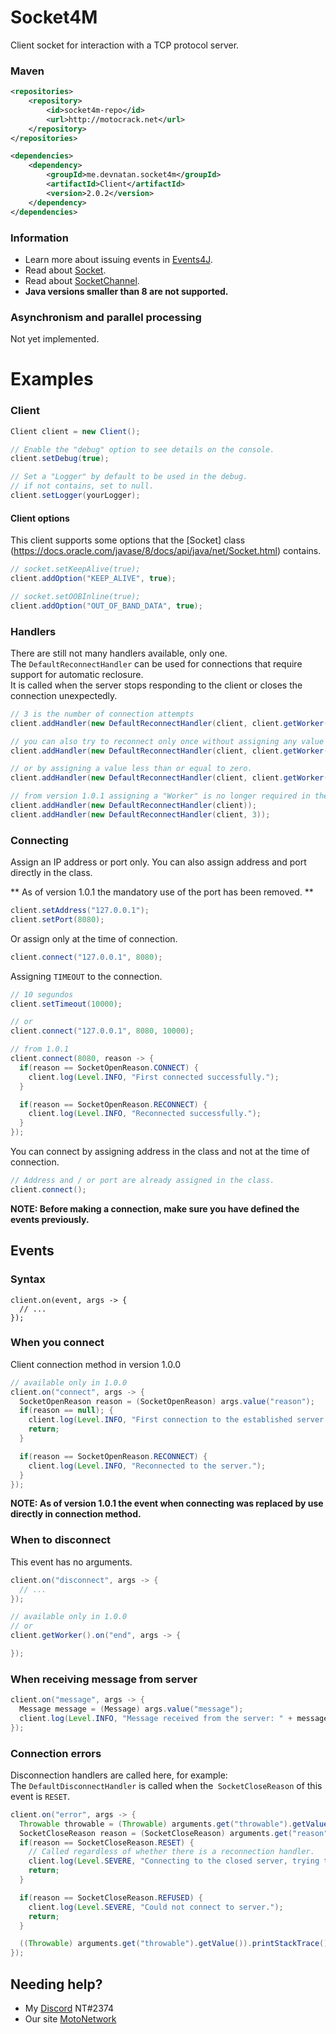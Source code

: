 # Socket4M
Client socket for interaction with a TCP protocol server.

### Maven
```xml
<repositories>
    <repository>
        <id>socket4m-repo</id>
        <url>http://motocrack.net</url>
    </repository>
</repositories>

<dependencies>
    <dependency>
        <groupId>me.devnatan.socket4m</groupId>
        <artifactId>Client</artifactId>
        <version>2.0.2</version>
    </dependency>
</dependencies>
```

### Information
  - Learn more about issuing events in [Events4J](https://github.com/theShadow89/Events4J).
  - Read about [Socket](https://docs.oracle.com/javase/8/docs/api/java/net/Socket.html).
  - Read about [SocketChannel](https://docs.oracle.com/javase/8/docs/api/java/nio/channels/SocketChannel.html).
  - **Java versions smaller than 8 are not supported.**
  
### Asynchronism and parallel processing
Not yet implemented.
  
# Examples

### Client
```java
Client client = new Client();

// Enable the "debug" option to see details on the console.
client.setDebug(true);

// Set a "Logger" by default to be used in the debug.
// if not contains, set to null.
client.setLogger(yourLogger);
```

#### Client options
This client supports some options that the [Socket] class (https://docs.oracle.com/javase/8/docs/api/java/net/Socket.html) contains.
```java
// socket.setKeepAlive(true);
client.addOption("KEEP_ALIVE", true);

// socket.setOOBInline(true);
client.addOption("OUT_OF_BAND_DATA", true);
```

### Handlers
There are still not many handlers available, only one.\
The `DefaultReconnectHandler` can be used for connections that require support for automatic reclosure.\
It is called when the server stops responding to the client or closes the connection unexpectedly.

```java
// 3 is the number of connection attempts
client.addHandler(new DefaultReconnectHandler(client, client.getWorker(), 3));

// you can also try to reconnect only once without assigning any value
client.addHandler(new DefaultReconnectHandler(client, client.getWorker()));

// or by assigning a value less than or equal to zero.
client.addHandler(new DefaultReconnectHandler(client, client.getWorker(), 0));

// from version 1.0.1 assigning a "Worker" is no longer required in the constructor.
client.addHandler(new DefaultReconnectHandler(client));
client.addHandler(new DefaultReconnectHandler(client, 3));
```

### Connecting
Assign an IP address or port only.
You can also assign address and port directly in the class.

** As of version 1.0.1 the mandatory use of the port has been removed. **
```java
client.setAddress("127.0.0.1");
client.setPort(8080);
```

Or assign only at the time of connection.
```java
client.connect("127.0.0.1", 8080);
```

Assigning `TIMEOUT` to the connection.
```java
// 10 segundos
client.setTimeout(10000);

// or
client.connect("127.0.0.1", 8080, 10000);

// from 1.0.1
client.connect(8080, reason -> {
  if(reason == SocketOpenReason.CONNECT) {
    client.log(Level.INFO, "First connected successfully.");
  }

  if(reason == SocketOpenReason.RECONNECT) {
    client.log(Level.INFO, "Reconnected successfully.");
  }
});
```

You can connect by assigning address in the class and not at the time of connection.
```java
// Address and / or port are already assigned in the class.
client.connect();
```
**NOTE: Before making a connection, make sure you have defined the events previously.**

## Events
### Syntax
```
client.on(event, args -> {
  // ...
});
```
### When you connect
Client connection method in version 1.0.0
```java
// available only in 1.0.0
client.on("connect", args -> {
  SocketOpenReason reason = (SocketOpenReason) args.value("reason");
  if(reason == null); {
    client.log(Level.INFO, "First connection to the established server.");
    return;
  }

  if(reason == SocketOpenReason.RECONNECT) {
    client.log(Level.INFO, "Reconnected to the server.");
  }
});
```
**NOTE: As of version 1.0.1 the event when connecting was replaced by use directly in connection method.**

### When to disconnect
This event has no arguments.
```java
client.on("disconnect", args -> {
  // ...
});

// available only in 1.0.0
// or
client.getWorker().on("end", args -> {

});
```

### When receiving message from server
```java
client.on("message", args -> {
  Message message = (Message) args.value("message");
  client.log(Level.INFO, "Message received from the server: " + message.toJson());
});
```

### Connection errors
Disconnection handlers are called here, for example:\
The `DefaultDisconnectHandler` is called when the` SocketCloseReason` of this event is `RESET`.
```java
client.on("error", args -> {
  Throwable throwable = (Throwable) arguments.get("throwable").getValue();
  SocketCloseReason reason = (SocketCloseReason) arguments.get("reason").getValue();
  if(reason == SocketCloseReason.RESET) {
    // Called regardless of whether there is a reconnection handler.
    client.log(Level.SEVERE, "Connecting to the closed server, trying to reconnect...");
    return;
  }

  if(reason == SocketCloseReason.REFUSED) {
    client.log(Level.SEVERE, "Could not connect to server.");
    return;
  }

  ((Throwable) arguments.get("throwable").getValue()).printStackTrace();
});
```
  
## Needing help?
  - My [Discord](https://discordapp.com) NT#2374
  - Our site [MotoNetwork](https://motocrack.net)
